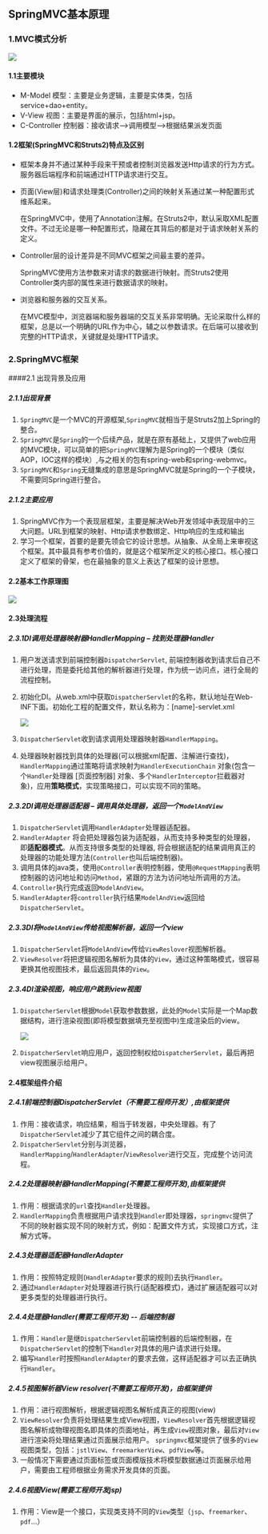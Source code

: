 ## SpringMVC基本原理

### 1.MVC模式分析

![](https://javanote.oss-cn-shenzhen.aliyuncs.com/1_MVC模式结构.png)

#### 1.1主要模块

- M-Model 模型：主要是业务逻辑，主要是实体类，包括service+dao+entity。
- V-View 视图：主要是界面的展示，包括html+jsp。
- C-Controller 控制器：接收请求—>调用模型—>根据结果派发页面

#### 1.2框架(SpringMVC和Struts2)特点及区别

- 框架本身并不通过某种手段来干预或者控制浏览器发送Http请求的行为方式。服务器后端程序和前端通过HTTP请求进行交互。

- 页面(View层)和请求处理类(Controller)之间的映射关系通过某一种配置形式维系起来。

  在SpringMVC中，使用了Annotation注解。在Struts2中，默认采取XML配置文件。不过无论是哪一种配置形式，隐藏在其背后的都是对于请求映射关系的定义。

- Controller层的设计差异是不同MVC框架之间最主要的差异。

  SpringMVC使用方法参数来对请求的数据进行映射。而Struts2使用Controller类内部的属性来进行数据请求的映射。

- 浏览器和服务器的交互关系。

  在MVC模型中，浏览器端和服务器端的交互关系非常明确。无论采取什么样的框架，总是以一个明确的URL作为中心，辅之以参数请求。在后端可以接收到完整的HTTP请求，关键就是处理HTTP请求。

### 2.SpringMVC框架

####2.1 出现背景及应用

##### 2.1.1出现背景

1. `SpringMVC`是一个MVC的开源框架,`SpringMVC`就相当于是Struts2加上Spring的整合。
2. `SpringMVC`是`Spring`的一个后续产品，就是在原有基础上，又提供了web应用的MVC模块，可以简单的把`SpringMVC`理解为是Spring的一个模块（类似AOP，IOC这样的模块）,与之相关的包有spring-web和spring-webmvc。
3. `SpringMVC`和`Spring`无缝集成的意思是SpringMVC就是Spring的一个子模块，不需要同Spring进行整合。

##### 2.1.2主要应用

1. SpringMVC作为一个表现层框架，主要是解决Web开发领域中表现层中的三大问题。URL到框架的映射、Http请求参数绑定、Http响应的生成和输出
2. 学习一个框架，首要的是要先领会它的设计思想。从抽象、从全局上来审视这个框架。其中最具有参考价值的，就是这个框架所定义的核心接口。核心接口定义了框架的骨架，也在最抽象的意义上表达了框架的设计思想。

#### 2.2基本工作原理图

![](https://javanote.oss-cn-shenzhen.aliyuncs.com/2_SpringMVC处理流程.png)

#### 2.3处理流程

##### 2.3.1DI调用处理器映射器HandlerMapping – 找到处理器Handler

1. 用户发送请求到前端控制器`DispatcherServlet`, 前端控制器收到请求后自己不进行处理，而是委托给其他的解析器进行处理，作为统一访问点，进行全局的流程控制。

2. 初始化DI。从web.xml中获取`DispatcherServlet`的名称，默认地址在Web-INF下面。初始化工程的配置文件，默认名称为：[name]-servlet.xml

   ![](https://javanote.oss-cn-shenzhen.aliyuncs.com/3_DI配置文件.png)

3. `DispatcherServlet`收到请求调用处理器映射器`HandlerMapping`。

4. 处理器映射器找到具体的处理器(可以根据xml配置、注解进行查找)，`HandlerMapping`通过策略将请求映射为`HandlerExecutionChain` 对象(包含一个`Handler`处理器 [页面控制器] 对象、多个`HandlerInterceptor`拦截器对象)，应用**策略模式**，实现策略接口，可以实现不同的策略。

##### 2.3.2DI调用处理器适配器 – 调用具体处理器，返回一个`ModelAndView`

1. `DispatcherServlet`调用`HandlerAdapter`处理器适配器。
2. `HandlerAdapter` 将会把处理器包装为适配器，从而支持多种类型的处理器，即**适配器模式**。从而支持很多类型的处理器, 将会根据适配的结果调用真正的处理器的功能处理方法(`Controller`也叫后端控制器)。
3. 调用具体的java类，使用`@Controller`表明控制器，使用`@RequestMapping`表明控制器的访问地址和访问`Method`，紧跟的方法为访问地址所调用的方法。
4. `Controller`执行完成返回`ModelAndView`。
5. `HandlerAdapter`将`controller`执行结果`ModelAndView`返回给`DispatcherServlet`。

##### 2.3.3DI将`ModelAndView`传给视图解析器，返回一个view

1. `DispatcherServlet`将`ModelAndView`传给`ViewReslover`视图解析器。
2. `ViewResolver`将把逻辑视图名解析为具体的`View`，通过这种策略模式，很容易更换其他视图技术，最后返回具体的`View`。

##### 2.3.4DI渲染视图，响应用户跳到view视图

1. `DispatcherServlet`根据`Model`获取参数数据，此处的`Model`实际是一个Map数据结构，进行渲染视图(即将模型数据填充至视图中)生成渲染后的view。

   ![](https://javanote.oss-cn-shenzhen.aliyuncs.com/4_视图处理器.png)

2. `DispatcherServlet`响应用户，返回控制权给`DispatcherServlet`，最后再把view视图展示给用户。

#### 2.4框架组件介绍

##### 2.4.1前端控制器DispatcherServlet（不需要工程师开发）,由框架提供

1. 作用：接收请求，响应结果，相当于转发器，中央处理器。有了`DispatcherServlet`减少了其它组件之间的耦合度。
2. `DispatcherServlet`分别与浏览器，`HandlerMapping`/`HandlerAdapter`/`ViewResolver`进行交互，完成整个访问流程。

##### 2.4.2处理器映射器HandlerMapping(不需要工程师开发),由框架提供

1. 作用：根据请求的`url`查找`Handler`处理器。
2. `HandlerMapping`负责根据用户请求找到`Handler`即处理器，`springmvc`提供了不同的映射器实现不同的映射方式，例如：配置文件方式，实现接口方式，注解方式等。

##### 2.4.3处理器适配器HandlerAdapter

1. 作用：按照特定规则(`HandlerAdapter`要求的规则)去执行`Handler`。
2. 通过`HandlerAdapter`对处理器进行执行(适配器模式)，通过扩展适配器可以对更多类型的处理器进行执行。

##### 2.4.4处理器Handler(需要工程师开发)  --  后端控制器

1. 作用：`Handler`是继`DispatcherServlet`前端控制器的后端控制器，在`DispatcherServlet`的控制下`Handler`对具体的用户请求进行处理。
2. 编写`Handler`时按照`HandlerAdapter`的要求去做，这样适配器才可以去正确执行`Handler`。

##### 2.4.5视图解析器View resolver(不需要工程师开发)，由框架提供

1. 作用：进行视图解析，根据逻辑视图名解析成真正的视图(view)
2. `ViewResolver`负责将处理结果生成View视图，`ViewResolver`首先根据逻辑视图名解析成物理视图名即具体的页面地址，再生成`View`视图对象，最后对`View`进行渲染将处理结果通过页面展示给用户。 `springmvc`框架提供了很多的`View`视图类型，包括：`jstlView`、`freemarkerView`、`pdfView`等。
3. 一般情况下需要通过页面标签或页面模版技术将模型数据通过页面展示给用户，需要由工程师根据业务需求开发具体的页面。

##### 2.4.6视图View(需要工程师开发jsp)

1. 作用：View是一个接口，实现类支持不同的`View`类型（`jsp`、`freemarker`、`pdf`...）




